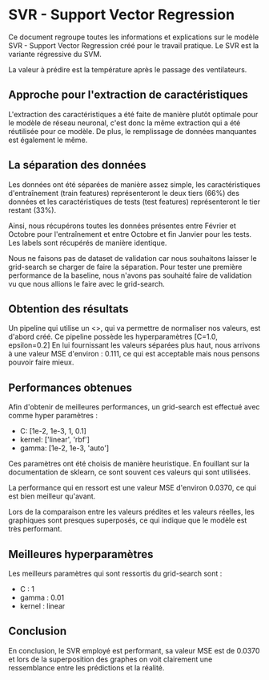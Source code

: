 # SVR - Support Vector Regression

Ce document regroupe toutes les informations et explications sur le modèle SVR - Support Vector Regression créé pour le travail pratique.
Le SVR est la variante régressive du SVM.

La valeur à prédire est la température après le passage des ventilateurs.

## Approche pour l'extraction de caractéristiques

L'extraction des caractéristiques a été faite de manière plutôt optimale pour le modèle de réseau neuronal, c'est donc la même extraction qui a été réutilisée pour ce modèle.
De plus, le remplissage de données manquantes est également le même.

## La séparation des données

Les données ont été séparées de manière assez simple, les caractéristiques d'entraînement (train features) représenteront le deux tiers (66%) des données et les caractéristiques de tests (test features) représenteront le tier restant (33%).

Ainsi, nous récupérons toutes les données présentes entre Février et Octobre pour l'entraînement et entre Octobre et fin Janvier pour les tests. Les labels sont récupérés de manière identique.

Nous ne faisons pas de dataset de validation car nous souhaitons laisser le grid-search se charger de faire la séparation. Pour tester une première performance de la baseline, nous n'avons pas souhaité faire de validation vu que nous allions le faire avec le grid-search.

## Obtention des résultats

Un pipeline qui utilise un <<StandardScaler>>, qui va permettre de normaliser nos valeurs, est d'abord créé. Ce pipeline possède les hyperparamètres [C=1.0, epsilon=0.2] En lui fournissant les valeurs séparées plus haut, nous arrivons à une valeur MSE d'environ : 0.111, ce qui est acceptable mais nous pensons pouvoir faire mieux.

## Performances obtenues

Afin d'obtenir de meilleures performances, un grid-search est effectué avec comme hyper paramètres :

- C: [1e-2, 1e-3, 1, 0.1]
- kernel: ['linear', 'rbf']
- gamma: [1e-2, 1e-3, 'auto']

Ces paramètres ont été choisis de manière heuristique. En fouillant sur la documentation de sklearn, ce sont souvent ces valeurs qui sont utilisées.

La performance qui en ressort est une valeur MSE d'environ 0.0370, ce qui est bien meilleur qu'avant.

Lors de la comparaison entre les valeurs prédites et les valeurs réelles, les graphiques sont presques superposés, ce qui indique que le modèle est très performant.

## Meilleures hyperparamètres

Les meilleurs paramètres qui sont ressortis du grid-search sont :

- C : 1
- gamma : 0.01
- kernel : linear

## Conclusion

En conclusion, le SVR employé est performant, sa valeur MSE est de 0.0370 et lors de la superposition des graphes on voit clairement une ressemblance entre les prédictions et la réalité.
